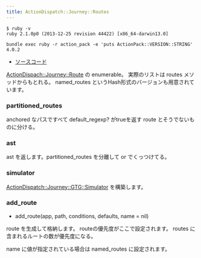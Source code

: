 ```yaml
---
title: ActionDispatch::Journey::Routes
---
```


```
$ ruby -v
ruby 2.1.0p0 (2013-12-25 revision 44422) [x86_64-darwin13.0]
```

```
bundle exec ruby -r action_pack -e 'puts ActionPack::VERSION::STRING'
4.0.2
```

* [ソースコード](https://github.com/rails/rails/blob/4-0-stable/actionpack/lib/action_dispatch/journey/routes.rb)

[ActionDispach::Journey::Route](action_dispatch/joureny/route) の enumerable。
実際のリストは routes メソッドからもとれる。
named_routes というHash形式のバージョンも用意されています。

### partitioned_routes

anchored なパスですべて default_regexp? がtrueを返す route とそうでないものに分ける。

### ast

ast を返します。partitioned_routes を分離して or でくっつけてる。

### simulator

[ActionDispatch::Journey::GTG::Simulator](action_dispatch/joureny) を構築します。

### add_route

* add_route(app, path, conditions, defaults, name = nil)

route を生成して格納します。
routeの優先度がここで設定されます。
routes に含まれるルートの数が優先度になる。

name に値が指定されている場合は named_routes に設定されます。
